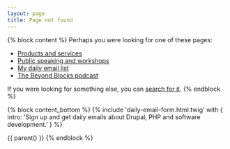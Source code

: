 ```yaml
---
layout: page
title: Page not found
---
```


{% block content %}
Perhaps you were looking for one of these pages:

- [Products and services](/pricing)
- [Public speaking and workshops](/presentations)
- [My daily email list](/daily)
- [The Beyond Blocks podcast](/podcast)

If you were looking for something else, you can [search for it](/search).
{% endblock %}

{% block content_bottom %}
  {% include 'daily-email-form.html.twig' with {
    intro: 'Sign up and get daily emails about Drupal, PHP and software development.'
  } %}

  {{ parent() }}
{% endblock %}

